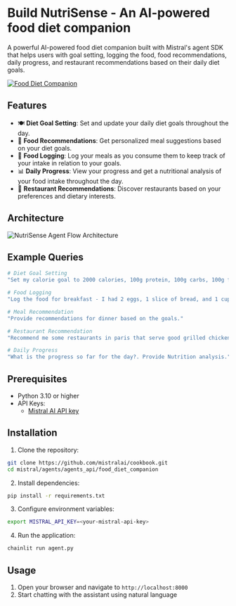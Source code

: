 # Build NutriSense - An AI-powered food diet companion

A powerful AI-powered food diet companion built with Mistral's agent SDK that helps users with goal setting, logging the food, food recommendations, daily progress, and restaurant recommendations based on their daily diet goals.

[![Food Diet Companion](https://raw.githubusercontent.com/mistralai/cookbook/refs/heads/main/gif/Nutrition_demo.gif)](https://www.youtube.com/watch?v=uEG2z2esl14)

## Features

- 🍽️ **Diet Goal Setting**: Set and update your daily diet goals throughout the day.
- 🥗 **Food Recommendations**: Get personalized meal suggestions based on your diet goals.
- 📝 **Food Logging**: Log your meals as you consume them to keep track of your intake in relation to your goals.
- 📊 **Daily Progress**: View your progress and get a nutritional analysis of your food intake throughout the day.
- 🍴 **Restaurant Recommendations**: Discover restaurants based on your preferences and dietary interests.

## Architecture

![NutriSense Agent Flow Architecture](./assets/nutrisense_architecture.png)

## Example Queries

```bash
# Diet Goal Setting
"Set my calorie goal to 2000 calories, 100g protein, 100g carbs, 100g fibre."

# Food Logging
"Log the food for breakfast - I had 2 eggs, 1 slice of bread, and 1 cup of coffee."

# Meal Recommendation
"Provide recommendations for dinner based on the goals."

# Restaurant Recommendation
"Recommend me some restaurants in paris that serve good grilled chicken."

# Daily Progress
"What is the progress so far for the day?. Provide Nutrition analysis."
```

## Prerequisites

- Python 3.10 or higher
- API Keys:
  - [Mistral AI API key](https://mistral.ai/api-key)

## Installation

1. Clone the repository:
```bash
git clone https://github.com/mistralai/cookbook.git
cd mistral/agents/agents_api/food_diet_companion
```

2. Install dependencies:
```bash
pip install -r requirements.txt
```

3. Configure environment variables:
```bash
export MISTRAL_API_KEY=<your-mistral-api-key>
```

4. Run the application:
```bash
chainlit run agent.py
```

## Usage

1. Open your browser and navigate to `http://localhost:8000`
2. Start chatting with the assistant using natural language

